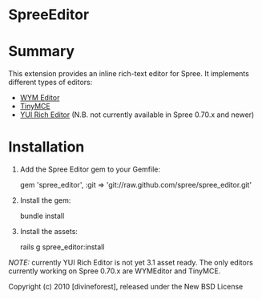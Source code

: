 SpreeEditor
===========

# Summary #

This extension provides an inline rich-text editor for Spree. It implements different types of editors:

- [WYM Editor](http://www.wymeditor.org/)
- [TinyMCE](http://www.tinymce.com/)
- [YUI Rich Editor](http://developer.yahoo.com/yui/editor/) (N.B. not currently available in Spree 0.70.x and newer)

# Installation #

1. Add the Spree Editor gem to your Gemfile:

    gem 'spree_editor', :git => 'git://raw.github.com/spree/spree_editor.git'

2. Install the gem:

    bundle install

3. Install the assets:

    rails g spree_editor:install

*NOTE:* currently YUI Rich Editor is not yet 3.1 asset ready.
The only editors currently working on Spree 0.70.x are WYMEditor and TinyMCE.

Copyright (c) 2010 [divineforest], released under the New BSD License
